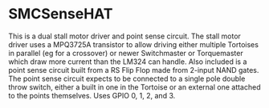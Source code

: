 # SMCSenseHAT

This is a dual stall motor driver and point sense circuit.  The stall 
motor driver uses a MPQ3725A transistor to allow driving either multiple 
Tortoises in parallel (eg for a crossover) or newer Switchmaster or 
Torquemaster which draw more current than the LM324 can handle.  Also 
included is a point sense circuit built from a RS Flip Flop made from 
2-input NAND gates.  The point sense circuit expects to be connected to a 
single pole double throw switch, either a built in one in the Tortoise or 
an external one attached to the points themselves.  Uses GPIO 0, 1, 2, and 
3.
